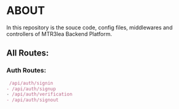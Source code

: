 # ABOUT

In this repository is the souce code, config files, middlewares and controllers of MTR3lea Backend Platform. 

## All Routes:

### Auth Routes:
```javascript
 /api/auth/signin
- /api/auth/signup
- /api/auth/verification
- /api/auth/signout
```
